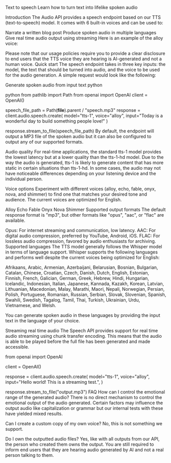 Text to speech
Learn how to turn text into lifelike spoken audio

Introduction
The Audio API provides a speech endpoint based on our TTS (text-to-speech) model. It comes with 6 built-in voices and can be used to:

Narrate a written blog post
Produce spoken audio in multiple languages
Give real time audio output using streaming
Here is an example of the alloy voice:

Please note that our usage policies require you to provide a clear disclosure to end users that the TTS voice they are hearing is AI-generated and not a human voice.
Quick start
The speech endpoint takes in three key inputs: the model, the text that should be turned into audio, and the voice to be used for the audio generation. A simple request would look like the following:

Generate spoken audio from input text
python

python
from pathlib import Path
from openai import OpenAI
client = OpenAI()

speech_file_path = Path(__file__).parent / "speech.mp3"
response = client.audio.speech.create(
  model="tts-1",
  voice="alloy",
  input="Today is a wonderful day to build something people love!"
)

response.stream_to_file(speech_file_path)
By default, the endpoint will output a MP3 file of the spoken audio but it can also be configured to output any of our supported formats.

Audio quality
For real-time applications, the standard tts-1 model provides the lowest latency but at a lower quality than the tts-1-hd model. Due to the way the audio is generated, tts-1 is likely to generate content that has more static in certain situations than tts-1-hd. In some cases, the audio may not have noticeable differences depending on your listening device and the individual person.

Voice options
Experiment with different voices (alloy, echo, fable, onyx, nova, and shimmer) to find one that matches your desired tone and audience. The current voices are optimized for English.

Alloy
Echo
Fable
Onyx
Nova
Shimmer
Supported output formats
The default response format is "mp3", but other formats like "opus", "aac", or "flac" are available.

Opus: For internet streaming and communication, low latency.
AAC: For digital audio compression, preferred by YouTube, Android, iOS.
FLAC: For lossless audio compression, favored by audio enthusiasts for archiving.
Supported languages
The TTS model generally follows the Whisper model in terms of language support. Whisper supports the following languages and performs well despite the current voices being optimized for English:

Afrikaans, Arabic, Armenian, Azerbaijani, Belarusian, Bosnian, Bulgarian, Catalan, Chinese, Croatian, Czech, Danish, Dutch, English, Estonian, Finnish, French, Galician, German, Greek, Hebrew, Hindi, Hungarian, Icelandic, Indonesian, Italian, Japanese, Kannada, Kazakh, Korean, Latvian, Lithuanian, Macedonian, Malay, Marathi, Maori, Nepali, Norwegian, Persian, Polish, Portuguese, Romanian, Russian, Serbian, Slovak, Slovenian, Spanish, Swahili, Swedish, Tagalog, Tamil, Thai, Turkish, Ukrainian, Urdu, Vietnamese, and Welsh.

You can generate spoken audio in these languages by providing the input text in the language of your choice.

Streaming real time audio
The Speech API provides support for real time audio streaming using chunk transfer encoding. This means that the audio is able to be played before the full file has been generated and made accessible.

from openai import OpenAI

client = OpenAI()

response = client.audio.speech.create(
    model="tts-1",
    voice="alloy",
    input="Hello world! This is a streaming test.",
)

response.stream_to_file("output.mp3")
FAQ
How can I control the emotional range of the generated audio?
There is no direct mechanism to control the emotional output of the audio generated. Certain factors may influence the output audio like capitalization or grammar but our internal tests with these have yielded mixed results.

Can I create a custom copy of my own voice?
No, this is not something we support.

Do I own the outputted audio files?
Yes, like with all outputs from our API, the person who created them owns the output. You are still required to inform end users that they are hearing audio generated by AI and not a real person talking to them.